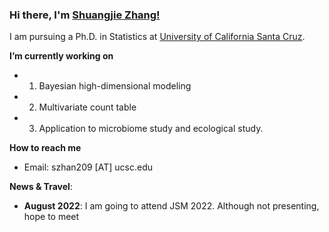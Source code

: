 
### Hi there, I'm [Shuangjie Zhang!](https://shuangjiezhang.netlify.app)

I am pursuing a Ph.D. in Statistics at [University of California Santa Cruz](https://www.ucsc.edu/).

**I’m currently working on** 
- 1. Bayesian high-dimensional modeling
- 2. Multivariate count table
- 3. Application to microbiome study and ecological study. 

**How to reach me**
- Email: szhan209 [AT] ucsc.edu

**News & Travel**:

- **August 2022**: I am going to attend JSM 2022. Although not presenting, hope to meet 
